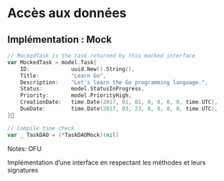 <!-- .slide: class="with-code-bg-dark" -->

# Accès aux données

## Implémentation : Mock

```go
// MockedTask is the task returned by this mocked interface
var MockedTask = model.Task{
    ID:             uuid.New().String(),
    Title:          "Learn Go",
    Description:    "Let's learn the Go programming language.",
    Status:         model.StatusInProgress,
    Priority:       model.PriorityHigh,
    CreationDate:   time.Date(2017, 01, 01, 0, 0, 0, 0, time.UTC),
    DueDate:        time.Date(2017, 03, 23, 0, 0, 0, 0, time.UTC),
}

// Compile time check
var _ TaskDAO = (*TaskDAOMock)(nil)
```

Notes:
OFU

Implémentation d’une interface en respectant les méthodes et leurs signatures
